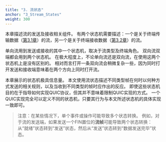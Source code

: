 ```yaml
---
title: "3. 流状态"
anchor: "3_Stream_States"
weight: 300
---
```


本章描述流的发送及接收相关组件。
有两个状态机需要描述：一个是关于终端传输数据（[第3.1章]()）的流，另一个是关于终端接收数据（[第3.2章]()）的流。

单向流用到发送或接收的其中一个状态机，取决于流类型及终端角色。
双向流双端都会用到两个状态机。
在极大程度上，不论单向流还是双向流，在使用这两个状态机上是没有区别的。
相对而言打开一条双向流会稍微复杂一些，因为同时打开发送和接收端意味着在两个方向上同时打开流。

本章展示的状态机极具信息量。
本文使用流状态描述不同类型帧在何时以何种方式发送的相关规则，以及当收到不同类型的帧时应作出的反应。
即使这些状态机目的在于指导如何实现QUIC协议，但其并不意味着限制QUIC实现的方式。
一个QUIC实现完全可以定义不同的状态机，只要其行为与本文所述状态机的具体实现一致即可。

> 注意：在某些情况下，单个事件或操作可能导致多个状态转换。
> 例如，对于流的发送端，如果发送一个FIN置位的**流帧**可能导致两个状态转换：
> 从“就绪”状态转到“发送”状态，然后从“发送”状态转到“数据发送完毕”状态。

